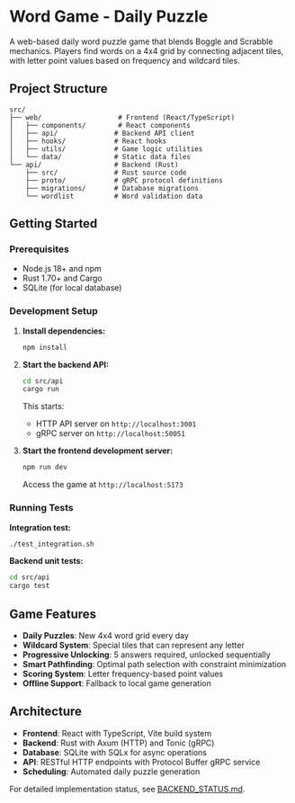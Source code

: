 # Word Game - Daily Puzzle

A web-based daily word puzzle game that blends Boggle and Scrabble mechanics. Players find words on a 4x4 grid by connecting adjacent tiles, with letter point values based on frequency and wildcard tiles.

## Project Structure

```
src/
├── web/                   # Frontend (React/TypeScript)
│   ├── components/        # React components
│   ├── api/              # Backend API client
│   ├── hooks/            # React hooks
│   ├── utils/            # Game logic utilities
│   └── data/             # Static data files
└── api/                  # Backend (Rust)
    ├── src/              # Rust source code
    ├── proto/            # gRPC protocol definitions
    ├── migrations/       # Database migrations
    └── wordlist          # Word validation data
```

## Getting Started

### Prerequisites
- Node.js 18+ and npm
- Rust 1.70+ and Cargo
- SQLite (for local database)

### Development Setup

1. **Install dependencies:**
   ```bash
   npm install
   ```

2. **Start the backend API:**
   ```bash
   cd src/api
   cargo run
   ```
   This starts:
   - HTTP API server on `http://localhost:3001`
   - gRPC server on `http://localhost:50051`

3. **Start the frontend development server:**
   ```bash
   npm run dev
   ```
   Access the game at `http://localhost:5173`

### Running Tests

**Integration test:**
```bash
./test_integration.sh
```

**Backend unit tests:**
```bash
cd src/api
cargo test
```

## Game Features

- **Daily Puzzles**: New 4x4 word grid every day
- **Wildcard System**: Special tiles that can represent any letter
- **Progressive Unlocking**: 5 answers required, unlocked sequentially
- **Smart Pathfinding**: Optimal path selection with constraint minimization
- **Scoring System**: Letter frequency-based point values
- **Offline Support**: Fallback to local game generation

## Architecture

- **Frontend**: React with TypeScript, Vite build system
- **Backend**: Rust with Axum (HTTP) and Tonic (gRPC)
- **Database**: SQLite with SQLx for async operations
- **API**: RESTful HTTP endpoints with Protocol Buffer gRPC service
- **Scheduling**: Automated daily puzzle generation

For detailed implementation status, see [BACKEND_STATUS.md](BACKEND_STATUS.md).
